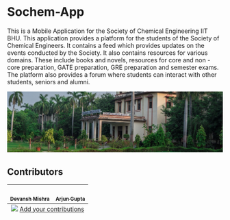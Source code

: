 # Sochem-App

This is a Mobile Application for the Society of Chemical Engineering IIT BHU.
This application provides a platform for the students of the Society of Chemical Engineers. It contains a feed which provides updates on the events conducted by the Society. It also contains resources for various domains. These include books and novels, resources for core and non - core preparation, GATE preparation, GRE preparation and semester exams. The platform also provides a forum where students can interact with other students, seniors and alumni.

![Chemical Eng. Department IIT BHU](/assets/chemical_iit_bhu.jpg)

## Contributors

<!-- ALL-CONTRIBUTORS-LIST:START - Do not remove or modify this section -->
<!-- prettier-ignore-start -->
<!-- markdownlint-disable -->
<table>
  <tbody>
    <tr>
      <td align="center"><a href="https://github.com/devansh12b2"><img src="https://avatars.githubusercontent.com/u/79010144?v=4" width="100px;" alt=""/><br /><sub><b>Devansh Mishra</b></sub></a></td>
      <td align="center"><a href="https://github.com/ARJUPTA"><img src="https://avatars.githubusercontent.com/u/64064110?v=4" width="100px;" alt=""/><br /><sub><b>Arjun Gupta</b></sub></a></td>
    </tr>
  </tbody>
  <tfoot>
    <tr>
      <td align="center" size="13px" colspan="3">
        <img src="https://raw.githubusercontent.com/all-contributors/all-contributors-cli/1b8533af435da9854653492b1327a23a4dbd0a10/assets/logo-small.svg">
          <a href="https://all-contributors.js.org/docs/en/bot/usage">Add your contributions</a>
        </img>
      </td>
    </tr>
  </tfoot>
</table>

<!-- markdownlint-restore -->
<!-- prettier-ignore-end -->

<!-- ALL-CONTRIBUTORS-LIST:END -->
